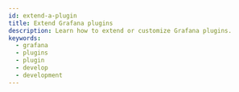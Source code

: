 ```yaml
---
id: extend-a-plugin
title: Extend Grafana plugins
description: Learn how to extend or customize Grafana plugins.
keywords:
  - grafana
  - plugins
  - plugin
  - develop
  - development
---
```


<DocLinkList />
